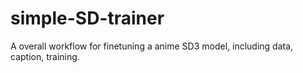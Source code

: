 # simple-SD-trainer
A overall workflow for finetuning a anime SD3 model, including data, caption, training.
